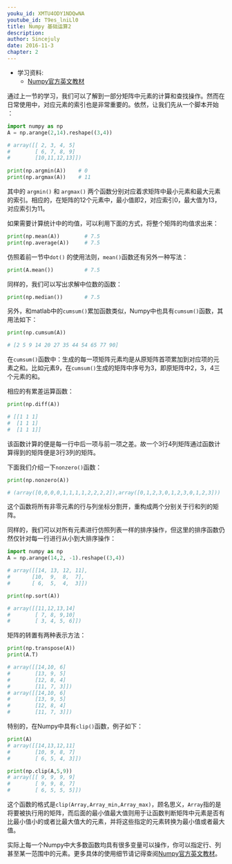 ```yaml
---
youku_id: XMTU4ODY1NDQwNA
youtube_id: T9es_lniLl0
title: Numpy 基础运算2 
description: 
author: Sincejuly
date: 2016-11-3
chapter: 2
---
```


* 学习资料:
  * [Numpy官方英文教材](https://docs.scipy.org/doc/numpy-dev/user/quickstart.html)

通过上一节的学习，我们可以了解到一部分矩阵中元素的计算和查找操作。然而在日常使用中，对应元素的索引也是非常重要的。依然，让我们先从一个脚本开始 ：

```python
import numpy as np
A = np.arange(2,14).reshape((3,4)) 

# array([[ 2, 3, 4, 5]
#        [ 6, 7, 8, 9]
#        [10,11,12,13]])
         
print(np.argmin(A))    # 0
print(np.argmax(A))    # 11
```

其中的 `argmin()` 和 `argmax()` 两个函数分别对应着求矩阵中最小元素和最大元素的索引。相应的，在矩阵的12个元素中，最小值即2，对应索引0，最大值为13，对应索引为11。

如果需要计算统计中的均值，可以利用下面的方式，将整个矩阵的均值求出来：

```python
print(np.mean(A))        # 7.5
print(np.average(A))     # 7.5
```

仿照着前一节中`dot()` 的使用法则，`mean()`函数还有另外一种写法：

```python
print(A.mean())          # 7.5
```

同样的，我们可以写出求解中位数的函数：

```python
print(np.median())       # 7.5
```

另外，和matlab中的`cumsum()`累加函数类似，Numpy中也具有`cumsum()`函数，其用法如下：

```python
print(np.cumsum(A)) 

# [2 5 9 14 20 27 35 44 54 65 77 90]
```

在`cumsum()`函数中：生成的每一项矩阵元素均是从原矩阵首项累加到对应项的元素之和。比如元素9，在`cumsum()`生成的矩阵中序号为3，即原矩阵中2，3，4三个元素的和。

相应的有累差运算函数：

```python
print(np.diff(A))    

# [[1 1 1]
#  [1 1 1]
#  [1 1 1]]
```

该函数计算的便是每一行中后一项与前一项之差。故一个3行4列矩阵通过函数计算得到的矩阵便是3行3列的矩阵。

下面我们介绍一下`nonzero()`函数：

```python
print(np.nonzero(A))    

# (array([0,0,0,0,1,1,1,1,2,2,2,2]),array([0,1,2,3,0,1,2,3,0,1,2,3]))
```

这个函数将所有非零元素的行与列坐标分割开，重构成两个分别关于行和列的矩阵。

同样的，我们可以对所有元素进行仿照列表一样的排序操作，但这里的排序函数仍然仅针对每一行进行从小到大排序操作：

```python
import numpy as np
A = np.arange(14,2, -1).reshape((3,4)) 

# array([[14, 13, 12, 11],
#       [10,  9,  8,  7],
#       [ 6,  5,  4,  3]])

print(np.sort(A))    

# array([[11,12,13,14]
#        [ 7, 8, 9,10]
#        [ 3, 4, 5, 6]])
```

矩阵的转置有两种表示方法：

```python
print(np.transpose(A))    
print(A.T)

# array([[14,10, 6]
#        [13, 9, 5]
#        [12, 8, 4]
#        [11, 7, 3]])
# array([[14,10, 6]
#        [13, 9, 5]
#        [12, 8, 4]
#        [11, 7, 3]])

```

特别的，在Numpy中具有`clip()`函数，例子如下：

```python
print(A)
# array([[14,13,12,11]
#        [10, 9, 8, 7]
#        [ 6, 5, 4, 3]])

print(np.clip(A,5,9))    
# array([[ 9, 9, 9, 9]
#        [ 9, 9, 8, 7]
#        [ 6, 5, 5, 5]])
```

这个函数的格式是`clip(Array,Array_min,Array_max)`，顾名思义，`Array`指的是将要被执行用的矩阵，而后面的最小值最大值则用于让函数判断矩阵中元素是否有比最小值小的或者比最大值大的元素，并将这些指定的元素转换为最小值或者最大值。

实际上每一个Numpy中大多数函数均具有很多变量可以操作，你可以指定行、列甚至某一范围中的元素。更多具体的使用细节请记得查阅[Numpy官方英文教材](https://docs.scipy.org/doc/numpy-dev/user/quickstart.html)。